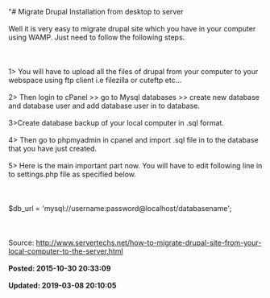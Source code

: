 "# Migrate Drupal Installation from desktop to server<br /><br />Well it is very easy to migrate drupal site which you have in your computer using WAMP. Just need to follow the following steps.<br /><br /><br /><br /> 1&gt; You will have to upload all the files of drupal from your computer to your webspace using ftp client i.e filezilla or cuteftp etc…<br /><br /> 2&gt; Then login to cPanel &gt;&gt; go to Mysql databases &gt;&gt; create new database and database user and add database user in to database.<br /><br /> 3&gt;Create database backup of your local computer in .sql format.<br /><br /> 4&gt; Then go to phpmyadmin in cpanel and import .sql file in to the database that you have just created.<br /><br /> 5&gt; Here is the main important part now. You will have to edit following line in to settings.php file as specified below.<br /><br /><br /><br /> $db_url = 'mysql://username:password@localhost/databasename';<br /><br /><br /><br />Source: http://www.servertechs.net/how-to-migrate-drupal-site-from-your-local-computer-to-the-server.html<br /><br />**Posted: 2015-10-30 20:33:09** <br /><br />**Updated: 2019-03-08 20:10:05** <br /><br />
